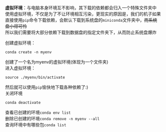 **虚拟环境**：与电脑本身环境互不影响，其下载的依赖都会归入一个特殊文件夹中  
使用虚拟环境，不仅是为了不让环境相互污染，更现实的原因是，我们的机子如果直接使用`pip`命令下载依赖，会默认下载到系统盘的`miniconda`文件夹中，~~而系统盘小得可怜~~  
所以我们需要将大部分依赖下载到数据盘的指定文件夹下，从而防止系统盘爆炸  

创建虚拟环境：
```
conda create -n myenv
```
创建了一个名为myenv的虚拟环境(体现为一个文件夹)  
进入虚拟环境：
```
source ./myenv/bin/activate
```
然后就可以使用`pip`愉快地下载各种依赖了:)  
关闭环境
```
conda deactivate
```
查看已创建的环境`conda env list`  
删除已创建的环境`conda remove -n myenv --all`  
查询环境中有哪些包`conda list`  
